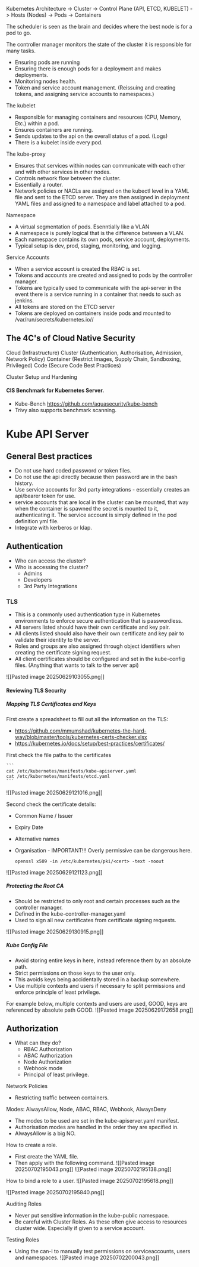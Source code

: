 Kubernetes Architecture
-> Cluster
	-> Control Plane (API, ETCD, KUBELET) 
	-> Hosts (Nodes)
		-> Pods
			-> Containers

The scheduler is seen as the brain and decides where the best node is for a pod to go.

The controller manager monitors the state of the cluster it is responsible for many tasks.
- Ensuring pods are running
- Ensuring there is enough pods for a deployment and makes deployments.
- Monitoring nodes health.
- Token and service account management. (Reissuing and creating tokens, and assigning service accounts to namespaces.)

The kubelet
- Responsible for managing containers and resources (CPU, Memory, Etc.) within a pod.
- Ensures containers are running.
- Sends updates to the api on the overall status of a pod. (Logs)
- There is a kubelet inside every pod.

The kube-proxy
- Ensures that services within nodes can communicate with each other and with other services in other nodes.
- Controls network flow between the cluster.
- Essentially a router.
- Network policies or NACLs are assigned on the kubectl level in a YAML file and sent to the ETCD server. They are then assigned in deployment YAML files and assigned to a namespace and label attached to a pod.

Namespace 
- A virtual segmentation of pods. Esenntially like a VLAN
- A namespace is purely logical that is the difference between a VLAN.
- Each namespace contains its own pods, service account, deployments.
- Typical setup is dev, prod, staging, monitoring, and logging.

Service Accounts
- When a service account is created the RBAC is set.
- Tokens and accounts are created and assigned to pods by the controller manager.
- Tokens are typically used to communicate with the api-server in the event there is a service running in a container that needs to such as jenkins.
- All tokens are stored on the ETCD server
- Tokens are deployed on containers inside pods and mounted to /var/run/secrets/kubernetes.io/</serviceaccount>/</token>
## The 4C's of Cloud Native Security

Cloud (Infrastructure)
Cluster (Authentication, Authorisation, Admission, Network Policy)
Container (Restrict Images, Supply Chain, Sandboxing, Privileged)
Code (Secure Code Best Practices)

Cluster Setup and Hardening

#### CIS Benchmark for Kubernetes Server.
- Kube-Bench https://github.com/aquasecurity/kube-bench
- Trivy also supports benchmark scanning.

# Kube API Server


## General Best practices
- Do not use hard coded password or token files.
- Do not use the api directly because then password are in the bash history.
- Use service accounts for 3rd party integrations  - essentially creates an api/bearer token for use.
- service accounts that are local in the cluster can be mounted, that way when the container is spawned the secret is mounted to it, authenticating it. The service account is simply defined in the pod definition yml file.
- Integrate with kerberos or ldap.
## Authentication
- Who can access the cluster?
- Who is accessing the cluster?
	- Admins
	- Developers
	- 3rd Party Integrations
### TLS
- This is a commonly used authentication type in Kubernetes environments to enforce secure authentication that is passwordless.
- All servers listed should have their own certificate and key pair.
- All clients listed should also have their own certificate and key pair to validate their identity to the server.
- Roles and groups are also assigned through object identifiers when creating the certificate signing request.
- All client certificates should be configured and set in the kube-config files. (Anything that wants to talk to the server api)

![[Pasted image 20250629103055.png]]

#### Reviewing TLS Security

##### Mapping TLS Certificates and Keys

First create a spreadsheet to fill out all the information on the TLS:
- https://github.com/mmumshad/kubernetes-the-hard-way/blob/master/tools/kubernetes-certs-checker.xlsx
- https://kubernetes.io/docs/setup/best-practices/certificates/

First check the file paths to the certificates

    ```
    cat /etc/kubernetes/manifests/kube-apiserver.yaml    
    cat /etc/kubernetes/manifests/etcd.yaml
    ```

![[Pasted image 20250629121016.png]]

Second check the certificate details:
- Common Name / Issuer
- Expiry Date
- Alternative names
- Organisation - IMPORTANT!!! Overly permissive can be dangerous here.

    ```
    openssl x509 -in /etc/kubernetes/pki/<cert> -text -noout
    ```

![[Pasted image 20250629121123.png]]

##### Protecting the Root CA
- Should be restricted to only root and certain processes such as the controller manager.
- Defined in the kube-controller-manager.yaml
- Used to sign all new certificates from certificate signing requests.

![[Pasted image 20250629130915.png]]

##### Kube Config File
- Avoid storing entire keys in here, instead reference them by an absolute path.
- Strict permissions on those keys to the user only.
- This avoids keys being accidentally stored in a backup somewhere.
- Use multiple contexts and users if necessary to split permissions and enforce principle of least privilege.

For example below, multiple contexts and users are used, GOOD, keys are referenced by absolute path GOOD.
![[Pasted image 20250629172658.png]]



## Authorization
- What can they do?
	- RBAC Authorization
	- ABAC Authorization
	- Node Authorization
	- Webhook mode
	- Principal of least privilege.

Network Policies
- Restricting traffic between containers.

Modes: AlwaysAllow, Node, ABAC, RBAC, Webhook, AlwaysDeny
- The modes to be used are set in the kube-apiserver.yaml manifest.
- Authorisation modes are handled in the order they are specified in.
- AlwaysAllow is a big NO.

How to create a role.
- First create the YAML file.
- Then apply with the following command.
![[Pasted image 20250702195043.png]]
![[Pasted image 20250702195138.png]]

How to bind a role to a user.
![[Pasted image 20250702195618.png]]

![[Pasted image 20250702195840.png]]

Auditing Roles
- Never put sensitive information in the kube-public namespace.
- Be careful with Cluster Roles. As these often give access to resources cluster wide. Especially if given to a service account.

Testing Roles
- Using the can-i to manually test permissions on serviceaccounts, users and namespaces.
![[Pasted image 20250702200043.png]]
